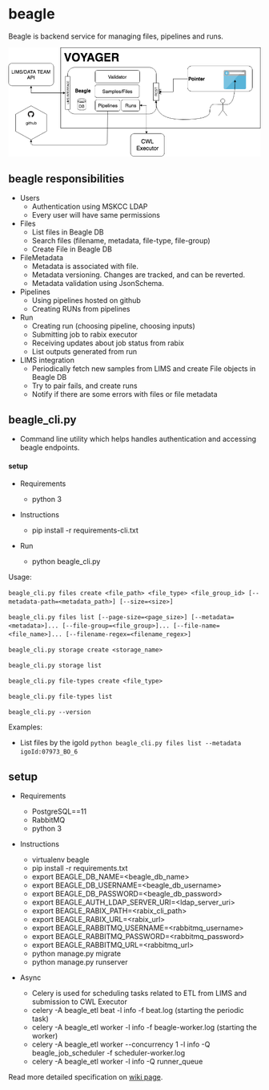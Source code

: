 # beagle

Beagle is backend service for managing files, pipelines and runs.

![alt text](docs/pics/voyager.png "Diagram of Voyager project")

## beagle responsibilities 

- Users
  - Authentication using MSKCC LDAP
  - Every user will have same permissions
- Files
  - List files in Beagle DB
  - Search files (filename, metadata, file-type, file-group)
  - Create File in Beagle DB
- FileMetadata
  - Metadata is associated with file.
  - Metadata versioning. Changes are tracked, and can be reverted.
  - Metadata validation using JsonSchema.
- Pipelines
  - Using pipelines hosted on github
  - Creating RUNs from pipelines
- Run
  - Creating run (choosing pipeline, choosing inputs)
  - Submitting job to rabix executor
  - Receiving updates about job status from rabix
  - List outputs generated from run
- LIMS integration
  - Periodically fetch new samples from LIMS and create File objects in Beagle DB
  - Try to pair fails, and create runs
  - Notify if there are some errors with files or file metadata

## beagle_cli.py

- Command line utility which helps handles authentication and accessing beagle endpoints.

#### setup
- Requirements
  - python 3
  
- Instructions
  - pip install -r requirements-cli.txt
  
- Run  
  - python beagle_cli.py
  

Usage:

  `beagle_cli.py files create <file_path> <file_type> <file_group_id> [--metadata-path=<metadata_path>] [--size=<size>]`
  
  `beagle_cli.py files list [--page-size=<page_size>] [--metadata=<metadata>]... [--file-group=<file_group>]... [--file-name=<file_name>]... [--filename-regex=<filename_regex>]`
  
  `beagle_cli.py storage create <storage_name>`
  
  `beagle_cli.py storage list`
  
  `beagle_cli.py file-types create <file_type>`
  
  `beagle_cli.py file-types list`
  
  `beagle_cli.py --version`
  
 Examples:
- List files by the igoId
  `python beagle_cli.py files list --metadata igoId:07973_BO_6`

## setup

- Requirements
  - PostgreSQL==11
  - RabbitMQ
  - python 3
  
- Instructions
  - virtualenv beagle
  - pip install -r requirements.txt
  - export BEAGLE_DB_NAME=<beagle_db_name>
  - export BEAGLE_DB_USERNAME=<beagle_db_username>
  - export BEAGLE_DB_PASSWORD=<beagle_db_password>
  - export BEAGLE_AUTH_LDAP_SERVER_URI=<ldap_server_uri>
  - export BEAGLE_RABIX_PATH=<rabix_cli_path>
  - export BEAGLE_RABIX_URL=<rabix_url>
  - export BEAGLE_RABBITMQ_USERNAME=<rabbitmq_username>
  - export BEAGLE_RABBITMQ_PASSWORD=<rabbitmq_password>
  - export BEAGLE_RABBITMQ_URL=<rabbitmq_url>
  - python manage.py migrate
  - python manage.py runserver

- Async
  - Celery is used for scheduling tasks related to ETL from LIMS and submission to CWL Executor
  - celery -A beagle_etl beat -l info -f beat.log (starting the periodic task)
  - celery -A beagle_etl worker -l info -f beagle-worker.log (starting the worker)
  - celery -A beagle_etl worker --concurrency 1 -l info -Q beagle_job_scheduler -f scheduler-worker.log
  - celery -A beagle_etl worker -l info -Q runner_queue

Read more detailed specification on [wiki page](https://github.com/mskcc/beagle/wiki/Beagle).